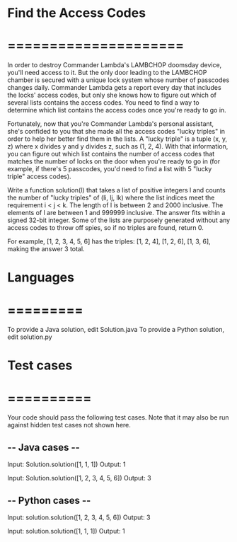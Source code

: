 # Find the Access Codes
# =====================

In order to destroy Commander Lambda's LAMBCHOP doomsday device, you'll need access to it. But the only door leading to the LAMBCHOP chamber is secured with a unique lock system whose number of passcodes changes daily. Commander Lambda gets a report every day that includes the locks' access codes, but only she knows how to figure out which of several lists contains the access codes. You need to find a way to determine which list contains the access codes once you're ready to go in. 

Fortunately, now that you're Commander Lambda's personal assistant, she's confided to you that she made all the access codes "lucky triples" in order to help her better find them in the lists. A "lucky triple" is a tuple (x, y, z) where x divides y and y divides z, such as (1, 2, 4). With that information, you can figure out which list contains the number of access codes that matches the number of locks on the door when you're ready to go in (for example, if there's 5 passcodes, you'd need to find a list with 5 "lucky triple" access codes).

Write a function solution(l) that takes a list of positive integers l and counts the number of "lucky triples" of (li, lj, lk) where the list indices meet the requirement i < j < k.  The length of l is between 2 and 2000 inclusive.  The elements of l are between 1 and 999999 inclusive.  The answer fits within a signed 32-bit integer. Some of the lists are purposely generated without any access codes to throw off spies, so if no triples are found, return 0. 

For example, [1, 2, 3, 4, 5, 6] has the triples: [1, 2, 4], [1, 2, 6], [1, 3, 6], making the answer 3 total.

# Languages
# =========

To provide a Java solution, edit Solution.java
To provide a Python solution, edit solution.py

# Test cases
# ==========
Your code should pass the following test cases.
Note that it may also be run against hidden test cases not shown here.

## -- Java cases -- 
Input:
Solution.solution([1, 1, 1])
Output:
    1

Input:
Solution.solution([1, 2, 3, 4, 5, 6])
Output:
    3

## -- Python cases -- 
Input:
solution.solution([1, 2, 3, 4, 5, 6])
Output:
    3

Input:
solution.solution([1, 1, 1])
Output:
    1